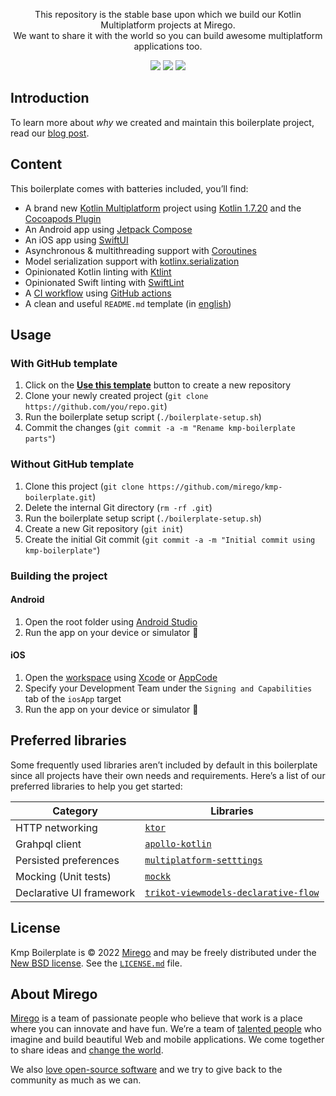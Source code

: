 <div align="center">
  <p>This repository is the stable base upon which we build our Kotlin Multiplatform projects at Mirego.<br />We want to share it with the world so you can build awesome multiplatform applications too.</p>
  <a href="https://github.com/mirego/kmp-boilerplate/actions/workflows/ci.yml"><img src="https://github.com/mirego/kmp-boilerplate/actions/workflows/ci.yml/badge.svg"/></a>
  <a href="https://kotlinlang.org/"><img src="https://img.shields.io/badge/kotlin-1.7.20-blue.svg?logo=kotlin"/></a>
  <a href="https://opensource.org/licenses/BSD-3-Clause"><img src="https://img.shields.io/badge/License-BSD_3--Clause-blue.svg"/></a>
</div>

## Introduction

To learn more about _why_ we created and maintain this boilerplate project, read
our [blog post](https://shift.mirego.com/en/boilerplate-projects).

## Content

This boilerplate comes with batteries included, you’ll find:

- A brand new [Kotlin Multiplatform](https://kotlinlang.org/docs/multiplatform.html) project using
  [Kotlin 1.7.20](https://kotlinlang.org/docs/whatsnew1720.html) and
  the [Cocoapods Plugin](https://kotlinlang.org/docs/native-cocoapods.html)
- An Android app using [Jetpack Compose](https://developer.android.com/jetpack/compose)
- An iOS app using [SwiftUI](https://developer.apple.com/xcode/swiftui)
- Asynchronous & multithreading support
  with [Coroutines](https://kotlinlang.org/docs/coroutines-overview.html)
- Model serialization support
  with [kotlinx.serialization](https://github.com/Kotlin/kotlinx.serialization)
- Opinionated Kotlin linting with [Ktlint](https://github.com/pinterest/ktlint)
- Opinionated Swift linting with [SwiftLint](https://github.com/realm/SwiftLint)
- A [CI workflow](.github/workflows/ci.yml)
  using [GitHub actions](https://docs.github.com/en/actions)
- A clean and useful `README.md` template (in [english](./BOILERPLATE_README.md))

## Usage

### With GitHub template

1. Click on the [**Use this template**](https://github.com/mirego/kmp-boilerplate/generate)
   button to create a new repository
2. Clone your newly created project (`git clone https://github.com/you/repo.git`)
3. Run the boilerplate setup script (`./boilerplate-setup.sh`)
4. Commit the changes (`git commit -a -m "Rename kmp-boilerplate parts"`)

### Without GitHub template

1. Clone this project (`git clone https://github.com/mirego/kmp-boilerplate.git`)
2. Delete the internal Git directory (`rm -rf .git`)
3. Run the boilerplate setup script (`./boilerplate-setup.sh`)
4. Create a new Git repository (`git init`)
5. Create the initial Git commit (`git commit -a -m "Initial commit using kmp-boilerplate"`)

### Building the project

#### Android

1. Open the root folder using [Android Studio](https://developer.android.com/studio)
2. Run the app on your device or simulator 🚀

#### iOS

1. Open the [workspace](./ios/iosApp.xcworkspace) using [Xcode](https://developer.apple.com/xcode/)
   or [AppCode](https://www.jetbrains.com/objc/)
2. Specify your Development Team under the `Signing and Capabilities` tab of the `iosApp` target
3. Run the app on your device or simulator 🚀

## Preferred libraries

Some frequently used libraries aren’t included by default in this boilerplate since all projects
have their own needs and requirements. Here’s a list of our preferred libraries to help you get
started:

| Category                 | Libraries                                                                                                               |
|--------------------------|-------------------------------------------------------------------------------------------------------------------------|
| HTTP networking          | [`ktor`](https://ktor.io/)                                                                                              |
| Grahpql client           | [`apollo-kotlin`](https://www.apollographql.com/docs/kotlin/)                                                           |
| Persisted preferences    | [`multiplatform-setttings`](https://github.com/russhwolf/multiplatform-settings)                                        |
| Mocking (Unit tests)     | [`mockk`](https://mockk.io/)                                                                                            |
| Declarative UI framework | [`trikot-viewmodels-declarative-flow`](https://github.com/mirego/trikot/tree/master/trikot-viewmodels-declarative-flow) |

## License

Kmp Boilerplate is © 2022 [Mirego](https://www.mirego.com) and may be freely distributed under
the [New BSD license](http://opensource.org/licenses/BSD-3-Clause). See
the [`LICENSE.md`](https://github.com/mirego/kmp-boilerplate/blob/master/LICENSE.md) file.

## About Mirego

[Mirego](https://www.mirego.com) is a team of passionate people who believe that work is a place
where you can innovate and have fun. We’re a team of [talented people](https://life.mirego.com) who
imagine and build beautiful Web and mobile applications. We come together to share ideas
and [change the world](http://www.mirego.org).

We also [love open-source software](https://open.mirego.com) and we try to give back to the
community as much as we can.
